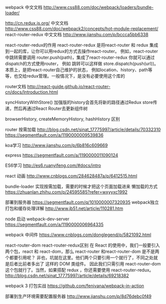 webpack 中文文档
http://www.css88.com/doc/webpack/loaders/bundle-loader/

http://cn.redux.js.org/
中文文档
http://www.css88.com/doc/webpack2/concepts/hot-module-replacement/
react-router-redux 中文文档
http://www.jianshu.com/p/bccca5bb6338

react-router-redux的作用
react-router-redux 是将react-router 和 redux 集成到一起的库，让你可以用redux的方式去操作react-router。
例如，react-router 中跳转需要调用 router.push(path)，集成了react-router-redux 你就可以通过dispatch的方式使用router，
例如 跳转可以这样做 store.dispatch(push(url))。本质上，是把react-router自己维护的状态，
例如location、history、path等等，也交给redux管理。一般情况下，是没有必要使用这个库的

router文档
http://react-guide.github.io/react-router-cn/docs/Introduction.html


syncHistoryWithStore()
加强版的history会首先将新的路径通过Redux store传递，然后再通过React Router去更新组件树

 browserHistory, createMemoryHistory, hashHistory 区别
 
 router 按需加载
 http://blog.csdn.net/sinat_17775997/article/details/70332310
 https://segmentfault.com/a/1190000009539836

 koa学习
http://www.jianshu.com/p/6b816c609669

express
https://segmentfault.com/a/1190000011090124

ES6学习
http://es6.ruanyifeng.com/#docs/intro

react 动画
http://www.cnblogs.com/284628487a/p/6412515.html

bundle-loader  实现按需加载，需要的时候才把这个页面加载进来
懒加载的方式
https://zhuanlan.zhihu.com/p/24595585?refer=wxyyxc1992

部署到服务器
https://segmentfault.com/q/1010000007320935
webpack独立打包和缓存处理详解
http://www.jb51.net/article/110281.htm

node 启动 webpack-dev-server
https://segmentfault.com/a/1190000006964335

webpack 中间件
https://www.cnblogs.com/donglegend/p/5821092.html

react-router-dom react-router-redux区别
在 React 的使用中，我们一般要引入两个包，react 和 react-dom，那么 react-router 和react-router-dom 是不是两个都要引用呢？
非也，坑就在这里。他们两个只要引用一个就行了，不同之处就是后者比前者多出了 <Link> <BrowserRouter> 这样的 DOM 类组件。
因此我们只需引用 react-router-dom 这个包就行了。当然，如果搭配 redux ，你还需要使用 react-router-redux。
http://blog.csdn.net/sinat_17775997/article/details/69218382

webpack 3 打包实战
https://github.com/fenivana/webpack-in-action

部署到生产环境需要配置服务器
http://www.jianshu.com/p/8d76debc0f49